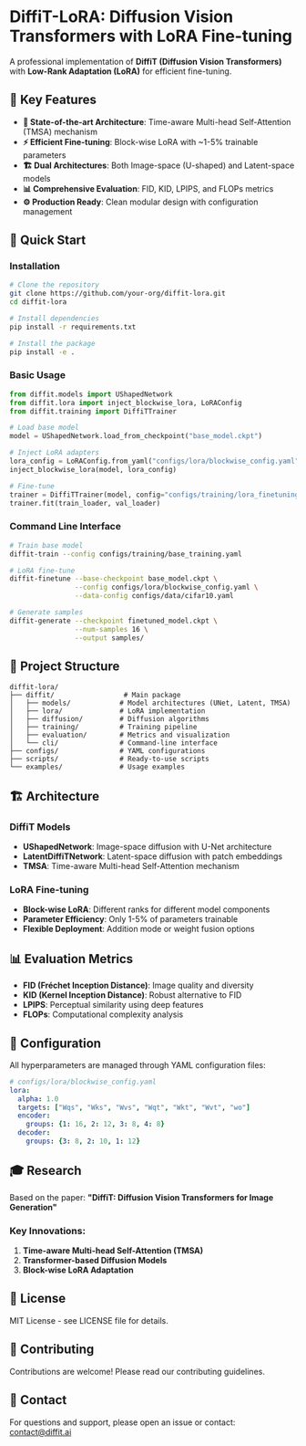 # DiffiT-LoRA: Diffusion Vision Transformers with LoRA Fine-tuning

A professional implementation of **DiffiT (Diffusion Vision Transformers)** with **Low-Rank Adaptation (LoRA)** for efficient fine-tuning.

## 🎯 Key Features

- **🔬 State-of-the-art Architecture**: Time-aware Multi-head Self-Attention (TMSA) mechanism
- **⚡ Efficient Fine-tuning**: Block-wise LoRA with ~1-5% trainable parameters
- **🏗️ Dual Architectures**: Both Image-space (U-shaped) and Latent-space models
- **📊 Comprehensive Evaluation**: FID, KID, LPIPS, and FLOPs metrics
- **⚙️ Production Ready**: Clean modular design with configuration management

## 🚀 Quick Start

### Installation

```bash
# Clone the repository
git clone https://github.com/your-org/diffit-lora.git
cd diffit-lora

# Install dependencies
pip install -r requirements.txt

# Install the package
pip install -e .
```

### Basic Usage

```python
from diffit.models import UShapedNetwork
from diffit.lora import inject_blockwise_lora, LoRAConfig
from diffit.training import DiffiTTrainer

# Load base model
model = UShapedNetwork.load_from_checkpoint("base_model.ckpt")

# Inject LoRA adapters
lora_config = LoRAConfig.from_yaml("configs/lora/blockwise_config.yaml")
inject_blockwise_lora(model, lora_config)

# Fine-tune
trainer = DiffiTTrainer(model, config="configs/training/lora_finetuning.yaml")
trainer.fit(train_loader, val_loader)
```

### Command Line Interface

```bash
# Train base model
diffit-train --config configs/training/base_training.yaml

# LoRA fine-tune
diffit-finetune --base-checkpoint base_model.ckpt \
                --config configs/lora/blockwise_config.yaml \
                --data-config configs/data/cifar10.yaml

# Generate samples
diffit-generate --checkpoint finetuned_model.ckpt \
                --num-samples 16 \
                --output samples/
```

## 📁 Project Structure

```
diffit-lora/
├── diffit/                 # Main package
│   ├── models/            # Model architectures (UNet, Latent, TMSA)
│   ├── lora/              # LoRA implementation
│   ├── diffusion/         # Diffusion algorithms  
│   ├── training/          # Training pipeline
│   ├── evaluation/        # Metrics and visualization
│   └── cli/               # Command-line interface
├── configs/               # YAML configurations
├── scripts/               # Ready-to-use scripts
└── examples/              # Usage examples
```

## 🏗️ Architecture

### DiffiT Models
- **UShapedNetwork**: Image-space diffusion with U-Net architecture
- **LatentDiffiTNetwork**: Latent-space diffusion with patch embeddings
- **TMSA**: Time-aware Multi-head Self-Attention mechanism

### LoRA Fine-tuning
- **Block-wise LoRA**: Different ranks for different model components
- **Parameter Efficiency**: Only 1-5% of parameters trainable
- **Flexible Deployment**: Addition mode or weight fusion options

## 📊 Evaluation Metrics

- **FID (Fréchet Inception Distance)**: Image quality and diversity
- **KID (Kernel Inception Distance)**: Robust alternative to FID
- **LPIPS**: Perceptual similarity using deep features
- **FLOPs**: Computational complexity analysis

## 🔧 Configuration

All hyperparameters are managed through YAML configuration files:

```yaml
# configs/lora/blockwise_config.yaml
lora:
  alpha: 1.0
  targets: ["Wqs", "Wks", "Wvs", "Wqt", "Wkt", "Wvt", "wo"]
  encoder:
    groups: {1: 16, 2: 12, 3: 8, 4: 8}
  decoder:
    groups: {3: 8, 2: 10, 1: 12}
```

## 🎓 Research

Based on the paper: **"DiffiT: Diffusion Vision Transformers for Image Generation"**

### Key Innovations:
1. **Time-aware Multi-head Self-Attention (TMSA)**
2. **Transformer-based Diffusion Models**
3. **Block-wise LoRA Adaptation**

## 📜 License

MIT License - see LICENSE file for details.

## 🤝 Contributing

Contributions are welcome! Please read our contributing guidelines.

## 📧 Contact

For questions and support, please open an issue or contact: contact@diffit.ai
